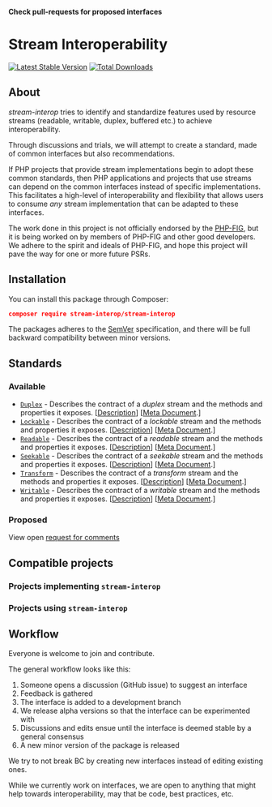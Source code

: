 **Check pull-requests for proposed interfaces**

# Stream Interoperability

[![Latest Stable Version](https://poser.pugx.org/stream-interop/stream-interop/v/stable.png)](https://packagist.org/packages/stream-interop/stream-interop)
[![Total Downloads](https://poser.pugx.org/stream-interop/stream-interop/downloads.svg)](https://packagist.org/packages/stream-interop/stream-interop)

## About

*stream-interop* tries to identify and standardize features used by resource streams (readable,
writable, duplex, buffered etc.) to achieve interoperability.

Through discussions and trials, we will attempt to create a standard, made of common interfaces but also recommendations.

If PHP projects that provide stream implementations begin to adopt these common standards, then PHP
applications and projects that use streams can depend on the common interfaces instead of specific
implementations. This facilitates a high-level of interoperability and flexibility that allows users to consume
*any* stream implementation that can be adapted to these interfaces.

The work done in this project is not officially endorsed by the [PHP-FIG](http://www.php-fig.org/), but it is being
worked on by members of PHP-FIG and other good developers. We adhere to the spirit and ideals of PHP-FIG, and hope
this project will pave the way for one or more future PSRs.


## Installation

You can install this package through Composer:

```json
composer require stream-interop/stream-interop
```

The packages adheres to the [SemVer](http://semver.org/) specification, and there will be full backward compatibility
between minor versions.

## Standards

### Available

- [`Duplex`](src/Duplex.php) - Describes the contract of a *duplex* stream and the methods and properties it exposes.
[[Description](docs/Duplex.md)] [[Meta Document](docs/Duplex-meta.md).]
- [`Lockable`](src/Duplex.php) - Describes the contract of a *lockable* stream and the methods and properties it exposes.
[[Description](docs/Duplex.md)] [[Meta Document](docs/Duplex-meta.md).]
- [`Readable`](src/Readable.php) - Describes the contract of a *readable* stream and the methods and properties it exposes.
[[Description](docs/Readable.md)] [[Meta Document](docs/Readable-meta.md).]
- [`Seekable`](src/Seekable.php) - Describes the contract of a *seekable* stream and the methods and properties it exposes.
[[Description](docs/Seekable.md)] [[Meta Document](docs/Seekable-meta.md).]
- [`Transform`](src/Transform.php) - Describes the contract of a *transform* stream and the methods and properties it exposes.
[[Description](docs/Transform.md)] [[Meta Document](docs/Transform-meta.md).]
- [`Writable`](src/Writable.php) - Describes the contract of a *writable* stream and the methods and properties it exposes.
[[Description](docs/Writable.md)] [[Meta Document](docs/Writable-meta.md).]

### Proposed

View open [request for comments](https://github.com/stream-interop/stream-interop/labels/RFC)

## Compatible projects

### Projects implementing `stream-interop`

### Projects using `stream-interop`

## Workflow

Everyone is welcome to join and contribute.

The general workflow looks like this:

1. Someone opens a discussion (GitHub issue) to suggest an interface
1. Feedback is gathered
1. The interface is added to a development branch
1. We release alpha versions so that the interface can be experimented with
1. Discussions and edits ensue until the interface is deemed stable by a general consensus
1. A new minor version of the package is released

We try to not break BC by creating new interfaces instead of editing existing ones.

While we currently work on interfaces, we are open to anything that might help towards interoperability, may that
be code, best practices, etc.
